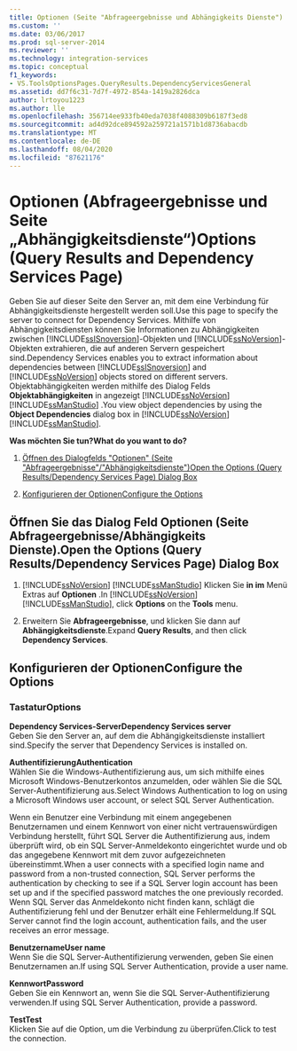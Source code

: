 ```yaml
---
title: Optionen (Seite "Abfrageergebnisse und Abhängigkeits Dienste") | Microsoft-Dokumentation
ms.custom: ''
ms.date: 03/06/2017
ms.prod: sql-server-2014
ms.reviewer: ''
ms.technology: integration-services
ms.topic: conceptual
f1_keywords:
- VS.ToolsOptionsPages.QueryResults.DependencyServicesGeneral
ms.assetid: dd7f6c31-7d7f-4972-854a-1419a2826dca
author: lrtoyou1223
ms.author: lle
ms.openlocfilehash: 356714ee933fb40eda7038f4088309b6187f3ed8
ms.sourcegitcommit: ad4d92dce894592a259721a1571b1d8736abacdb
ms.translationtype: MT
ms.contentlocale: de-DE
ms.lasthandoff: 08/04/2020
ms.locfileid: "87621176"
---
```

# <a name="options-query-results-and-dependency-services-page"></a><span data-ttu-id="e94e9-102">Optionen (Abfrageergebnisse und Seite „Abhängigkeitsdienste“)</span><span class="sxs-lookup"><span data-stu-id="e94e9-102">Options (Query Results and Dependency Services Page)</span></span>
  <span data-ttu-id="e94e9-103">Geben Sie auf dieser Seite den Server an, mit dem eine Verbindung für Abhängigkeitsdienste hergestellt werden soll.</span><span class="sxs-lookup"><span data-stu-id="e94e9-103">Use this page to specify the server to connect for Dependency Services.</span></span> <span data-ttu-id="e94e9-104">Mithilfe von Abhängigkeitsdiensten können Sie Informationen zu Abhängigkeiten zwischen [!INCLUDE[ssISnoversion](../includes/ssisnoversion-md.md)]-Objekten und [!INCLUDE[ssNoVersion](../includes/ssnoversion-md.md)]-Objekten extrahieren, die auf anderen Servern gespeichert sind.</span><span class="sxs-lookup"><span data-stu-id="e94e9-104">Dependency Services enables you to extract information about dependencies between [!INCLUDE[ssISnoversion](../includes/ssisnoversion-md.md)] and [!INCLUDE[ssNoVersion](../includes/ssnoversion-md.md)] objects stored on different servers.</span></span> <span data-ttu-id="e94e9-105">Objektabhängigkeiten werden mithilfe des Dialog Felds **Objektabhängigkeiten** in angezeigt [!INCLUDE[ssNoVersion](../includes/ssnoversion-md.md)] [!INCLUDE[ssManStudio](../includes/ssmanstudio-md.md)] .</span><span class="sxs-lookup"><span data-stu-id="e94e9-105">You view object dependencies by using the **Object Dependencies** dialog box in [!INCLUDE[ssNoVersion](../includes/ssnoversion-md.md)][!INCLUDE[ssManStudio](../includes/ssmanstudio-md.md)].</span></span>  
  
 <span data-ttu-id="e94e9-106">**Was möchten Sie tun?**</span><span class="sxs-lookup"><span data-stu-id="e94e9-106">**What do you want to do?**</span></span>  
  
1.  [<span data-ttu-id="e94e9-107">Öffnen des Dialogfelds "Optionen" (Seite "Abfrageergebnisse"/"Abhängigkeitsdienste")</span><span class="sxs-lookup"><span data-stu-id="e94e9-107">Open the Options (Query Results/Dependency Services Page) Dialog Box</span></span>](#open_dialog)  
  
2.  [<span data-ttu-id="e94e9-108">Konfigurieren der Optionen</span><span class="sxs-lookup"><span data-stu-id="e94e9-108">Configure the Options</span></span>](#options)  
  
##  <a name="open-the-options-query-resultsdependency-services-page-dialog-box"></a><a name="open_dialog"></a><span data-ttu-id="e94e9-109">Öffnen Sie das Dialog Feld Optionen (Seite Abfrageergebnisse/Abhängigkeits Dienste).</span><span class="sxs-lookup"><span data-stu-id="e94e9-109">Open the Options (Query Results/Dependency Services Page) Dialog Box</span></span>  
  
1.  <span data-ttu-id="e94e9-110">[!INCLUDE[ssNoVersion](../includes/ssnoversion-md.md)] [!INCLUDE[ssManStudio](../includes/ssmanstudio-md.md)] Klicken Sie **in im** Menü Extras auf **Optionen** .</span><span class="sxs-lookup"><span data-stu-id="e94e9-110">In [!INCLUDE[ssNoVersion](../includes/ssnoversion-md.md)][!INCLUDE[ssManStudio](../includes/ssmanstudio-md.md)], click **Options** on the **Tools** menu.</span></span>  
  
2.  <span data-ttu-id="e94e9-111">Erweitern Sie **Abfrageergebnisse**, und klicken Sie dann auf **Abhängigkeitsdienste**.</span><span class="sxs-lookup"><span data-stu-id="e94e9-111">Expand **Query Results**, and then click **Dependency Services**.</span></span>  
  
##  <a name="configure-the-options"></a><a name="options"></a> <span data-ttu-id="e94e9-112">Konfigurieren der Optionen</span><span class="sxs-lookup"><span data-stu-id="e94e9-112">Configure the Options</span></span>  
  
### <a name="options"></a><span data-ttu-id="e94e9-113">Tastatur</span><span class="sxs-lookup"><span data-stu-id="e94e9-113">Options</span></span>  
 <span data-ttu-id="e94e9-114">**Dependency Services-Server**</span><span class="sxs-lookup"><span data-stu-id="e94e9-114">**Dependency Services server**</span></span>  
 <span data-ttu-id="e94e9-115">Geben Sie den Server an, auf dem die Abhängigkeitsdienste installiert sind.</span><span class="sxs-lookup"><span data-stu-id="e94e9-115">Specify the server that Dependency Services is installed on.</span></span>  
  
 <span data-ttu-id="e94e9-116">**Authentifizierung**</span><span class="sxs-lookup"><span data-stu-id="e94e9-116">**Authentication**</span></span>  
 <span data-ttu-id="e94e9-117">Wählen Sie die Windows-Authentifizierung aus, um sich mithilfe eines Microsoft Windows-Benutzerkontos anzumelden, oder wählen Sie die SQL Server-Authentifizierung aus.</span><span class="sxs-lookup"><span data-stu-id="e94e9-117">Select Windows Authentication to log on using a Microsoft Windows user account, or select SQL Server Authentication.</span></span>  
  
 <span data-ttu-id="e94e9-118">Wenn ein Benutzer eine Verbindung mit einem angegebenen Benutzernamen und einem Kennwort von einer nicht vertrauenswürdigen Verbindung herstellt, führt SQL Server die Authentifizierung aus, indem überprüft wird, ob ein SQL Server-Anmeldekonto eingerichtet wurde und ob das angegebene Kennwort mit dem zuvor aufgezeichneten übereinstimmt.</span><span class="sxs-lookup"><span data-stu-id="e94e9-118">When a user connects with a specified login name and password from a non-trusted connection, SQL Server performs the authentication by checking to see if a SQL Server login account has been set up and if the specified password matches the one previously recorded.</span></span> <span data-ttu-id="e94e9-119">Wenn SQL Server das Anmeldekonto nicht finden kann, schlägt die Authentifizierung fehl und der Benutzer erhält eine Fehlermeldung.</span><span class="sxs-lookup"><span data-stu-id="e94e9-119">If SQL Server cannot find the login account, authentication fails, and the user receives an error message.</span></span>  
  
 <span data-ttu-id="e94e9-120">**Benutzername**</span><span class="sxs-lookup"><span data-stu-id="e94e9-120">**User name**</span></span>  
 <span data-ttu-id="e94e9-121">Wenn Sie die SQL Server-Authentifizierung verwenden, geben Sie einen Benutzernamen an.</span><span class="sxs-lookup"><span data-stu-id="e94e9-121">If using SQL Server Authentication, provide a user name.</span></span>  
  
 <span data-ttu-id="e94e9-122">**Kennwort**</span><span class="sxs-lookup"><span data-stu-id="e94e9-122">**Password**</span></span>  
 <span data-ttu-id="e94e9-123">Geben Sie ein Kennwort an, wenn Sie die SQL Server-Authentifizierung verwenden.</span><span class="sxs-lookup"><span data-stu-id="e94e9-123">If using SQL Server Authentication, provide a password.</span></span>  
  
 <span data-ttu-id="e94e9-124">**Test**</span><span class="sxs-lookup"><span data-stu-id="e94e9-124">**Test**</span></span>  
 <span data-ttu-id="e94e9-125">Klicken Sie auf die Option, um die Verbindung zu überprüfen.</span><span class="sxs-lookup"><span data-stu-id="e94e9-125">Click to test the connection.</span></span>
